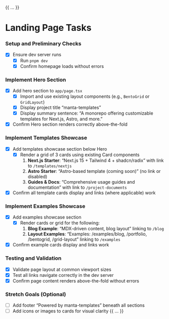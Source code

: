 {{ ... }}
# Landing Page Tasks

### Setup and Preliminary Checks
- [x] Ensure dev server runs  
  - [x] Run `pnpm dev`  
  - [x] Confirm homepage loads without errors

### Implement Hero Section
- [x] Add hero section to `app/page.tsx`  
  - [x] Import and use existing layout components (e.g., `BentoGrid` or `GridLayout`)  
  - [x] Display project title “manta-templates”  
  - [x] Display summary sentence: “A monorepo offering customizable templates for Next.js, Astro, and more.”
- [x] Confirm Hero section renders correctly above-the-fold

### Implement Templates Showcase
- [x] Add templates showcase section below Hero  
  - [x] Render a grid of 3 cards using existing Card components  
    1. **Next.js Starter**: “Next.js 15 + Tailwind 4 + shadcn/radix” with link to `/templates/nextjs`  
    2. **Astro Starter**: “Astro-based template (coming soon)” (no link or disabled)  
    3. **Guides & Docs**: “Comprehensive usage guides and documentation” with link to `/project-documents`  
- [x] Confirm all template cards display and links (where applicable) work

### Implement Examples Showcase
- [x] Add examples showcase section  
  - [x] Render cards or grid for the following:  
    1. **Blog Example**: “MDX-driven content, blog layout” linking to `/blog`  
    2. **Layout Examples**: “Examples: /examples/blog, /portfolio, /bentogrid, /grid-layout” linking to `/examples`  
- [x] Confirm example cards display and links work

### Testing and Validation
- [x] Validate page layout at common viewport sizes  
- [x] Test all links navigate correctly in the dev server  
- [x] Confirm page content renders above-the-fold without errors

### Stretch Goals (Optional)
- [ ] Add footer “Powered by manta-templates” beneath all sections  
- [ ] Add icons or images to cards for visual clarity
{{ ... }}
